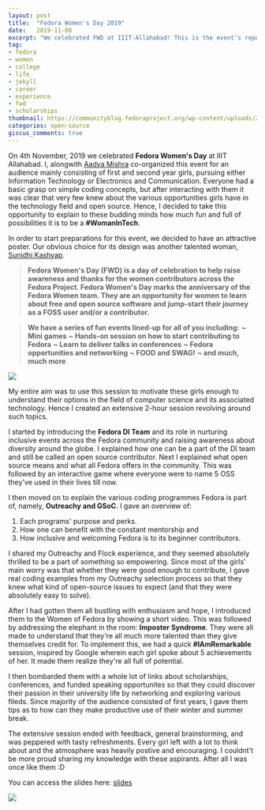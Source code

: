 ```yaml
---
layout: post
title:  "Fedora Women's Day 2019"
date:   2019-11-08
excerpt: "We celebrated FWD at IIIT-Allahabad! This is the event's report."
tag:
- fedora 
- women
- college
- life
- jekyll
- career
- experience
- fwd
- scholarships
thumbnail: https://communityblog.fedoraproject.org/wp-content/uploads/2019/07/FWD-2019-766x287.png
categories: open-source
giscus_comments: true
---
```


On 4th November, 2019 we celebrated **Fedora Women's Day** at IIIT Allahabad. I, alongwith [Aadya Mishra](https://www.facebook.com/aadya.mishra.583) co-organized this event for an audience mainly consisting of first and second year girls, pursuing either Information Technology or Electronics and Communication. Everyone had a basic grasp on simple coding concepts, but after interacting with them it was clear that very few knew about the various opportunities girls have in the technology field and open source. Hence, I decided to take this opportunity to explain to these budding minds how much fun and full of possibilities it is to be a **#WomanInTech**. 

In order to start preparations for this event, we decided to have an attractive poster. Our obvious choice for its design was another talented woman, [Sunidhi Kashyap](https://www.facebook.com/sunidhi.kashyap.5283).

> **Fedora Women's Day (FWD) is a day of celebration to help raise awareness and thanks for the women contributors across the Fedora Project. Fedora Women's Day marks the anniversary of the Fedora Women team. They are an opportunity for women to learn about free and open source software and jump-start their journey as a FOSS user and/or a contributor.**

> **We have a series of fun events lined-up for all of you including:**
**~ Mini games**
**~ Hands-on session on how to start contributing to Fedora**
**~ Learn to deliver talks in conferences**
**~ Fedora opportunities and networking**
**~ FOOD and SWAG!**
**~ and much, much more**

![](http://tiny.cc/omoyfz)

My entire aim was to use this session to motivate these girls enough to understand their options in the field of computer science and its associated technology. Hence I created an extensive 2-hour session revolving around such topics.

I started by introducing the **Fedora DI Team** and its role in nurturing inclusive events across the Fedora community and raising awareness about diversity around the globe. I explained how one can be a part of the DI team and still be called an open source contributor. Next I explained what open source means and what all Fedora offers in the community. This was followed by an interactive game where everyone were to name 5 OSS they've used in their lives till now.

I then moved on to explain the various coding programmes Fedora is part of, namely, **Outreachy and GSoC**. I gave an overview of:
1. Each programs' purpose and perks.
2. How one can benefit with the constant mentorship and
3. How inclusive and welcoming Fedora is to its beginner contributors.

I shared my Outreachy and Flock experience, and they seemed absolutely thrilled to be a part of something so empowering. Since most of the girls' main worry was that whether they were good enough to contribute, I gave real coding examples from my Outreachy selection process so that they knew what kind of open-source issues to expect (and that they were absolutely easy to solve).

After I had gotten them all bustling with enthusiasm and hope, I introduced them to the Women of Fedora by showing a short video. This was followed by addressing the elephant in the room: **Imposter Syndrome**. They were all made to understand that they're all much more talented than they give themselves credit for. To implement this, we had a quick **#IAmRemarkable** session, inspired by Google wherein each girl spoke about 5 achievements of her. It made them realize they're all full of potential.   

I then bombarded them with a whole lot of links about scholarships, conferences, and funded speaking opportunites so that they could discover their passion in their university life by networking and exploring various fileds. Since majority of the audience consisted of first years, I gave them tips as to how can they make productive use of their winter and summer break. 

The extensive session ended with feedback, general brainstorming, and was peppered with tasty refreshments. Every girl left with a lot to think about and the atmosphere was heavily postive and encouraging. I couldnt't be more proud sharing my knowledge with these aspirants. After all I was once like them :D

You can access the slides here: [slides](https://github.com/OrionStar25/Delivered-Conference-Talks)

![](https://pbs.twimg.com/media/EImgyVzU4AAnv6-.jpg)
